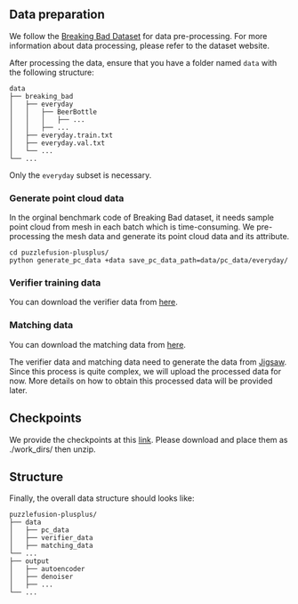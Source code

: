 ## Data preparation
We follow the 
[Breaking Bad Dataset](https://breaking-bad-dataset.github.io/) for data pre-processing.
For more information about data processing, please refer to the dataset website.

After processing the data, ensure that you have a folder named `data` with the following structure:
```
data
├── breaking_bad
│   ├── everyday
│   │   ├── BeerBottle
│   │   │   ├── ...
│   │   ├── ...
│   ├── everyday.train.txt
│   ├── everyday.val.txt
│   └── ...
└── ...
```
Only the `everyday` subset is necessary.

### Generate point cloud data
In the orginal benchmark code of Breaking Bad dataset, it needs sample point cloud from mesh in each batch which is time-consuming. We pre-processing the mesh data and generate its point cloud data and its attribute.
```
cd puzzlefusion-plusplus/
python generate_pc_data +data save_pc_data_path=data/pc_data/everyday/
```

### Verifier training data
You can download the verifier data from [here](https://1sfu-my.sharepoint.com/:f:/g/personal/zwa170_sfu_ca/EtSHHinoDndPs8kJfRn_n0QBue1ypoXGkNEOio9pU6bFcQ?e=pkcuox).

### Matching data
You can download the matching data from [here](https://1sfu-my.sharepoint.com/:f:/g/personal/zwa170_sfu_ca/EtSHHinoDndPs8kJfRn_n0QBue1ypoXGkNEOio9pU6bFcQ?e=pkcuox).

The verifier data and matching data need to generate the data from [Jigsaw](https://github.com/Jiaxin-Lu/Jigsaw). Since this process is quite complex, we will upload the processed data for now. More details on how to obtain this processed data will be provided later.

## Checkpoints
We provide the checkpoints at this [link](https://1sfu-my.sharepoint.com/:f:/g/personal/zwa170_sfu_ca/EoYp5Z5WiqtNuq_GOb5Yj1ABSI5lQSXG64StzXb6eTbXNg?e=N3uJ7L). Please download and place them as ./work_dirs/ then unzip.

## Structure
Finally, the overall data structure should looks like:
```
puzzlefusion-plusplus/
├── data
│   ├── pc_data
│   ├── verifier_data
│   ├── matching_data
└── ...
├── output
│   ├── autoencoder
│   ├── denoiser
│   ├── ...
└── ...
```
